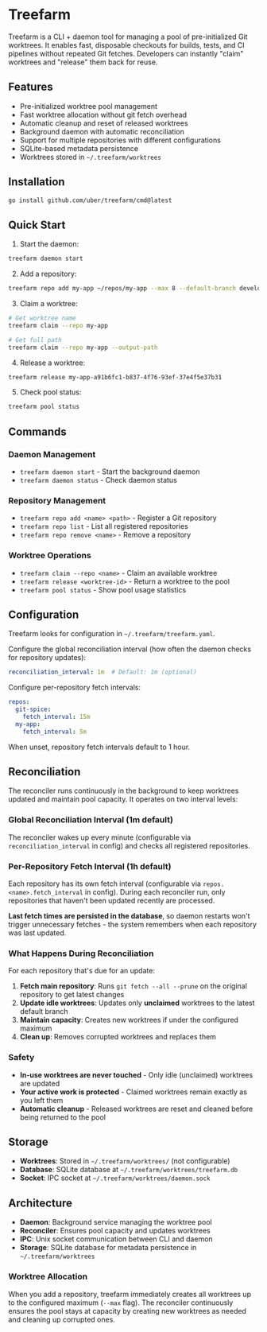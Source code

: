 # Treefarm

Treefarm is a CLI + daemon tool for managing a pool of pre-initialized Git worktrees. It enables fast, disposable checkouts for builds, tests, and CI pipelines without repeated Git fetches. Developers can instantly "claim" worktrees and "release" them back for reuse.

## Features

- Pre-initialized worktree pool management
- Fast worktree allocation without git fetch overhead
- Automatic cleanup and reset of released worktrees
- Background daemon with automatic reconciliation
- Support for multiple repositories with different configurations
- SQLite-based metadata persistence
- Worktrees stored in `~/.treefarm/worktrees`

## Installation

```bash
go install github.com/uber/treefarm/cmd@latest
```

## Quick Start

1. Start the daemon:
```bash
treefarm daemon start
```

2. Add a repository:
```bash
treefarm repo add my-app ~/repos/my-app --max 8 --default-branch develop
```

3. Claim a worktree:
```bash
# Get worktree name
treefarm claim --repo my-app

# Get full path
treefarm claim --repo my-app --output-path
```

4. Release a worktree:
```bash
treefarm release my-app-a91b6fc1-b837-4f76-93ef-37e4f5e37b31
```

5. Check pool status:
```bash
treefarm pool status
```

## Commands

### Daemon Management

- `treefarm daemon start` - Start the background daemon
- `treefarm daemon status` - Check daemon status

### Repository Management

- `treefarm repo add <name> <path>` - Register a Git repository
- `treefarm repo list` - List all registered repositories
- `treefarm repo remove <name>` - Remove a repository

### Worktree Operations

- `treefarm claim --repo <name>` - Claim an available worktree
- `treefarm release <worktree-id>` - Return a worktree to the pool
- `treefarm pool status` - Show pool usage statistics

## Configuration

Treefarm looks for configuration in `~/.treefarm/treefarm.yaml`. 

Configure the global reconciliation interval (how often the daemon checks for repository updates):

```yaml
reconciliation_interval: 1m  # Default: 1m (optional)
```

Configure per-repository fetch intervals:

```yaml
repos:
  git-spice:
    fetch_interval: 15m
  my-app:
    fetch_interval: 5m
```

When unset, repository fetch intervals default to 1 hour.

## Reconciliation

The reconciler runs continuously in the background to keep worktrees updated and maintain pool capacity. It operates on two interval levels:

### Global Reconciliation Interval (1m default)
The reconciler wakes up every minute (configurable via `reconciliation_interval` in config) and checks all registered repositories.

### Per-Repository Fetch Interval (1h default)
Each repository has its own fetch interval (configurable via `repos.<name>.fetch_interval` in config). During each reconciler run, only repositories that haven't been updated recently are processed.

**Last fetch times are persisted in the database**, so daemon restarts won't trigger unnecessary fetches - the system remembers when each repository was last updated.

### What Happens During Reconciliation

For each repository that's due for an update:

1. **Fetch main repository**: Runs `git fetch --all --prune` on the original repository to get latest changes
2. **Update idle worktrees**: Updates only **unclaimed** worktrees to the latest default branch
3. **Maintain capacity**: Creates new worktrees if under the configured maximum
4. **Clean up**: Removes corrupted worktrees and replaces them

### Safety

- **In-use worktrees are never touched** - Only idle (unclaimed) worktrees are updated
- **Your active work is protected** - Claimed worktrees remain exactly as you left them
- **Automatic cleanup** - Released worktrees are reset and cleaned before being returned to the pool

## Storage

- **Worktrees**: Stored in `~/.treefarm/worktrees/` (not configurable)
- **Database**: SQLite database at `~/.treefarm/worktrees/treefarm.db`
- **Socket**: IPC socket at `~/.treefarm/worktrees/daemon.sock`

## Architecture

- **Daemon**: Background service managing the worktree pool
- **Reconciler**: Ensures pool capacity and updates worktrees
- **IPC**: Unix socket communication between CLI and daemon
- **Storage**: SQLite database for metadata persistence in `~/.treefarm/worktrees`

### Worktree Allocation

When you add a repository, treefarm immediately creates all worktrees up to the configured maximum (`--max` flag). The reconciler continuously ensures the pool stays at capacity by creating new worktrees as needed and cleaning up corrupted ones.